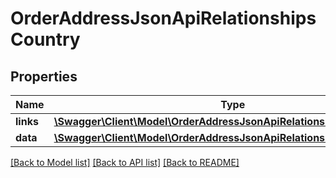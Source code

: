 # OrderAddressJsonApiRelationshipsCountry

## Properties
Name | Type | Description | Notes
------------ | ------------- | ------------- | -------------
**links** | [**\Swagger\Client\Model\OrderAddressJsonApiRelationshipsCountryLinks**](OrderAddressJsonApiRelationshipsCountryLinks.md) |  | [optional] 
**data** | [**\Swagger\Client\Model\OrderAddressJsonApiRelationshipsCountryData**](OrderAddressJsonApiRelationshipsCountryData.md) |  | [optional] 

[[Back to Model list]](../../README.md#documentation-for-models) [[Back to API list]](../../README.md#documentation-for-api-endpoints) [[Back to README]](../../README.md)


